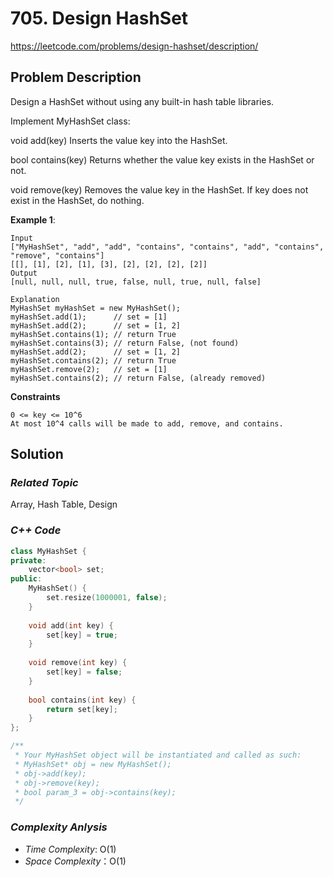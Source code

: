 # 705. Design HashSet
https://leetcode.com/problems/design-hashset/description/

## Problem Description

Design a HashSet without using any built-in hash table libraries.

Implement MyHashSet class:

void add(key) Inserts the value key into the HashSet.

bool contains(key) Returns whether the value key exists in the HashSet or not.

void remove(key) Removes the value key in the HashSet. If key does not exist in the HashSet, do nothing.


**Example 1**:
```
Input
["MyHashSet", "add", "add", "contains", "contains", "add", "contains", "remove", "contains"]
[[], [1], [2], [1], [3], [2], [2], [2], [2]]
Output
[null, null, null, true, false, null, true, null, false]

Explanation
MyHashSet myHashSet = new MyHashSet();
myHashSet.add(1);      // set = [1]
myHashSet.add(2);      // set = [1, 2]
myHashSet.contains(1); // return True
myHashSet.contains(3); // return False, (not found)
myHashSet.add(2);      // set = [1, 2]
myHashSet.contains(2); // return True
myHashSet.remove(2);   // set = [1]
myHashSet.contains(2); // return False, (already removed)
```

**Constraints**
```
0 <= key <= 10^6
At most 10^4 calls will be made to add, remove, and contains.
```

## Solution

### _Related Topic_
   Array, Hash Table, Design

### _C++ Code_
```cpp
class MyHashSet {
private:
    vector<bool> set;
public:
    MyHashSet() {
        set.resize(1000001, false);
    }
    
    void add(int key) {
        set[key] = true;
    }
    
    void remove(int key) {
        set[key] = false;
    }
    
    bool contains(int key) {
        return set[key];
    }
};

/**
 * Your MyHashSet object will be instantiated and called as such:
 * MyHashSet* obj = new MyHashSet();
 * obj->add(key);
 * obj->remove(key);
 * bool param_3 = obj->contains(key);
 */
```

### _Complexity Anlysis_
- _Time Complexity_: O(1)
- _Space Complexity_：O(1)
